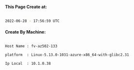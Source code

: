 
   
#### This Page Create at:

```bash

2022-06-28 - 17:56:59 UTC

```

#### Create By Machine:

```bash

Host Name : fv-az502-133

platform  : Linux-5.13.0-1031-azure-x86_64-with-glibc2.31

Ip Local  : 10.1.0.38

```

